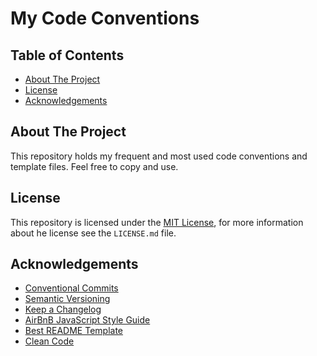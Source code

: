 # My Code Conventions

## Table of Contents

- [About The Project](#about-the-project)
- [License](#license)
- [Acknowledgements](#acknowledgements)

## About The Project

This repository holds my frequent and most used code conventions and template files. Feel free to copy and use.

## License

This repository is licensed under the [MIT License](https://opensource.org/licenses/MIT), for more information about he license see the `LICENSE.md` file.

## Acknowledgements

- [Conventional Commits](https://www.conventionalcommits.org/en/v1.0.0/)
- [Semantic Versioning](https://semver.org/)
- [Keep a Changelog](https://keepachangelog.com/en/1.0.0/)
- [AirBnB JavaScript Style Guide](https://github.com/airbnb/javascript)
- [Best README Template](https://github.com/othneildrew/Best-README-Template)
- [Clean Code](https://www.cleancoders.com/)
